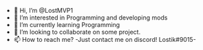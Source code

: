 - 👋 Hi, I’m @LostMVP1
- 👀 I’m interested in Programming and developing mods
- 🌱 I’m currently learning Programming
- 💞️ I’m looking to collaborate on some project.
- 📫 How to reach me? -Just contact me on discord! Lostik#9015-

<!---
LostMVP1/LostMVP1 is a ✨ special ✨ repository because its `README.md` (this file) appears on your GitHub profile.
You can click the Preview link to take a look at your changes.
--->
